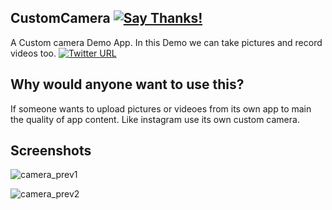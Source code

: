 ## CustomCamera [![Say Thanks!](https://img.shields.io/badge/Say%20Thanks-!-1EAEDB.svg)](https://saythanks.io/to/GitEliteNovice)
A Custom camera Demo App. In this Demo we can take pictures and record videos too.
[![Twitter URL](https://img.shields.io/twitter/url/https/twitter.com/fold_left.svg?style=social&label=Follow%20%40fold_left)](https://twitter.com/elite_novice)

## Why would anyone want to use this?
If someone wants to upload pictures or videoes from its own app to main the quality of app content. Like instagram use its own custom camera.  

## Screenshots
![camera_prev1](https://user-images.githubusercontent.com/15318984/43355909-b9f91cee-9283-11e8-9f86-a245b22d3df5.png)

![camera_prev2](https://user-images.githubusercontent.com/15318984/43355910-ba34d8b0-9283-11e8-987a-8e457c8878dd.png)


